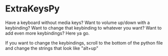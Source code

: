 # ExtraKeysPy
Have a keyboard without media keys? Want to volume up/down with a keybinding? Want to change that keybinding to whatever you want? Want to add even more keybindings? Here ya go.

If you want to change the keybindings, scroll to the bottom of the python file and change the strings that look like "alt+up"
